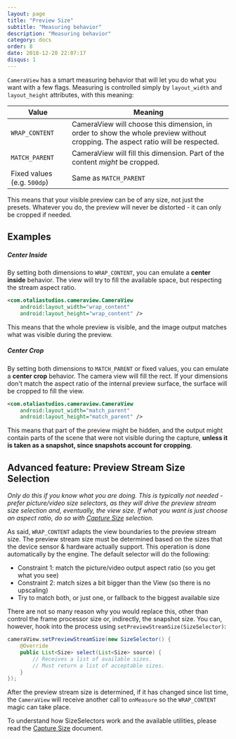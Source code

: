 ```yaml
---
layout: page
title: "Preview Size"
subtitle: "Measuring behavior"
description: "Measuring behavior"
category: docs
order: 8
date: 2018-12-20 22:07:17
disqus: 1
---
```


`CameraView` has a smart measuring behavior that will let you do what you want with a few flags.
Measuring is controlled simply by `layout_width` and `layout_height` attributes, with this meaning:

|Value|Meaning|
|-----|-------|
|`WRAP_CONTENT`|CameraView will choose this dimension, in order to show the whole preview without cropping. The aspect ratio will be respected.|
|`MATCH_PARENT`|CameraView will fill this dimension. Part of the content *might* be cropped.
|Fixed values (e.g. `500dp`)|Same as `MATCH_PARENT`|

This means that your visible preview can be of any size, not just the presets.
Whatever you do, the preview will never be distorted - it can only be cropped
if needed.

## Examples

##### Center Inside

By setting both dimensions to `WRAP_CONTENT`, you can emulate a **center inside** behavior.
The view will try to fill the available space, but respecting the stream aspect ratio.


```xml
<com.otaliastudios.cameraview.CameraView
    android:layout_width="wrap_content"
    android:layout_height="wrap_content" />
```

This means that the whole preview is visible, and the image output matches what was visible
during the preview.

##### Center Crop

By setting both dimensions to `MATCH_PARENT` or fixed values, you can emulate a **center crop** 
behavior. The camera view will fill the rect. If your dimensions don't match the aspect ratio
of the internal preview surface, the surface will be cropped to fill the view.

```xml
<com.otaliastudios.cameraview.CameraView
    android:layout_width="match_parent"
    android:layout_height="match_parent" />
```

This means that part of the preview might be hidden, and the output might contain parts of the scene
that were not visible during the capture, **unless it is taken as a snapshot, since snapshots account for cropping**.


## Advanced feature: Preview Stream Size Selection

*Only do this if you know what you are doing. This is typically not needed - prefer picture/video size selectors,
as they will drive the preview stream size selection and, eventually, the view size. If what you want is just
choose an aspect ratio, do so with [Capture Size](capture-size) selection.*

As said, `WRAP_CONTENT` adapts the view boundaries to the preview stream size. The preview stream size must be determined
based on the sizes that the device sensor & hardware actually support. This operation is done automatically
by the engine. The default selector will do the following:

- Constraint 1: match the picture/video output aspect ratio (so you get what you see)
- Constraint 2: match sizes a bit bigger than the View (so there is no upscaling)
- Try to match both, or just one, or fallback to the biggest available size

There are not so many reason why you would replace this, other than control the frame processor size
or, indirectly, the snapshot size. You can, however, hook into the process using `setPreviewStreamSize(SizeSelector)`:

```java
cameraView.setPreviewStreamSize(new SizeSelector() {
    @Override
    public List<Size> select(List<Size> source) {
        // Receives a list of available sizes.
        // Must return a list of acceptable sizes.
    }
});
```

After the preview stream size is determined, if it has changed since list time, the `CameraView` will receive
another call to `onMeasure` so the `WRAP_CONTENT` magic can take place.

To understand how SizeSelectors work and the available utilities, please read the [Capture Size](capture-size) document.

